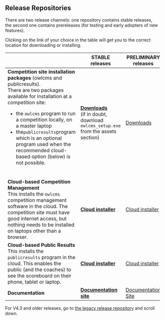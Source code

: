 ## Release Repositories

There are two release channels: one repository contains stable releases, the second one contains prereleases (for testing and early adopters of new features).

Clicking on the link of your choice in the table will get you to the correct location for downloading or installing.

|                                                              | STABLE releases                                              | PRELIMINARY releases                                         |
| :----------------------------------------------------------- | ------------------------------------------------------------ | ------------------------------------------------------------ |
| **Competition site installation packages** (owlcms and publicresults).<br />There are two packages available for installation at a competition site:<br /><ul><li>the `owlcms` program to run a competition locally, on a master laptop</li><li>the`publicresults`program which is an optional program used when the recommended cloud-based option (below) is not possible.</li></ul><br /> | [**Downloads**](https://github.com/owlcms/owlcms4/releases/latest)<br />(if in doubt, download `owlcms_setup.exe` from the assets section) | [Downloads](https://github.com/jflamy-dev/owlcms4-prerelease/releases/latest) |
| **Cloud-based Competition Management**<br />This installs the `owlcms` competition management software in the cloud. The competition site must have good internet access, but nothing needs to be installed on laptops other than a browser. | [**Cloud installer**](https://github.com/owlcms/owlcms4-heroku/blob/master/README.md) | [Cloud installer](https://github.com/jflamy-dev/owlcms4-heroku-prerelease/blob/master/README.md) |
| **Cloud-based Public Results**<br />This installs the `publicresults` program in the cloud.  This enables the public (and the coaches) to see the scoreboard on their phone, tablet or laptop. | [**Cloud installer**](https://github.com/owlcms/publicresults-heroku/blob/master/README.md) | [Cloud installer](https://github.com/jflamy-dev/publicresults-heroku-prerelease/blob/master/README.md) |
| **Documentation**                                            | [**Documentation site**](https://owlcms.github.io/owlcms4/#/index) | [Documentation Site](https://jflamy-dev.github.io/owlcms4-prerelease/#/index) |

For V4.3 and older releases, go to [the legacy release repository](https://github.com/jflamy/owlcms4/releases) and scroll down.